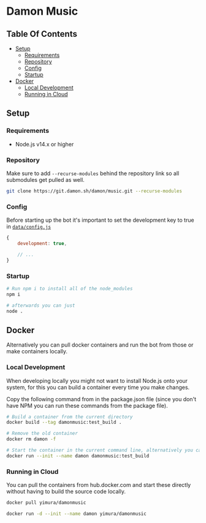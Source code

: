 # Damon Music

## Table Of Contents

- [Setup](#setup)
  - [Requirements](#requirements)
  - [Repository](#repository)
  - [Config](#config)
  - [Startup](#startup)
- [Docker](#docker)
  - [Local Development](#local-development)
  - [Running in Cloud](#running-in-cloud)

## Setup

### Requirements

 * Node.js v14.x or higher

### Repository

Make sure to add `--recurse-modules` behind the repository link so all submodules get pulled as well.

```sh
git clone https://git.damon.sh/damon/music.git --recurse-modules
```

### Config

Before starting up the bot it's important to set the development key to true in [`data/config.js`](data/config.js)

```js
{
    development: true,

    // ...
}
```

### Startup

```sh
# Run npm i to install all of the node_modules
npm i

# afterwards you can just
node .
```

## Docker

Alternatively you can pull docker containers and run the bot from those or make containers locally.

### Local Development

When developing locally you might not want to install Node.js onto your system, for this you can build a container every time you make changes.

Copy the following command from in the package.json file (since you don't have NPM you can run these commands from the package file).
```sh
# Build a container from the current directory
docker build --tag damonmusic:test_build .

# Remove the old container
docker rm damon -f

# Start the container in the current command line, alternatively you can pass the -d flag to run it detached from your current shell
docker run --init --name damon damonmusic:test_build
```

### Running in Cloud

You can pull the containers from hub.docker.com and start these directly without having to build the source code locally.

```sh
docker pull yimura/damonmusic

docker run -d --init --name damon yimura/damonmusic
```
